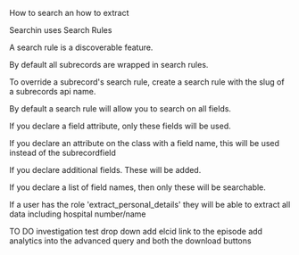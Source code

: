 How to search an how to extract

Searchin uses Search Rules

A search rule is a discoverable feature.

By default all subrecords are wrapped in search rules.

To override a subrecord's search rule, create a search rule with the slug of a subrecords api name.

By default a search rule will allow you to search on all fields.

If you declare a field attribute, only these fields will be used.

If you declare an attribute on the class with a field name, this will be used
instead of the subrecordfield

If you declare additional fields. These will be added.

If you declare a list of field names, then only
these will be searchable.

If a user has the role 'extract_personal_details' they will be able to extract
all data including hospital number/name

TO DO
investigation test drop down
add elcid link to the episode
add analytics into the advanced query and both the download buttons
